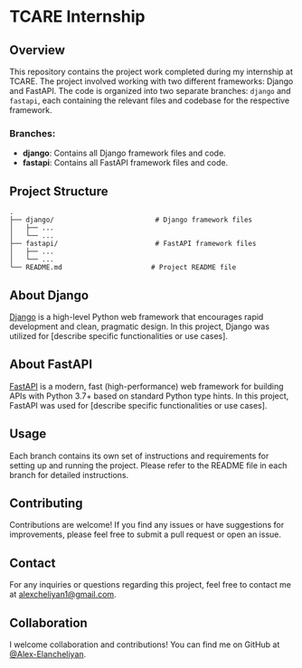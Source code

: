 # TCARE Internship

## Overview

This repository contains the project work completed during my internship at TCARE. The project involved working with two different frameworks: Django and FastAPI. The code is organized into two separate branches: `django` and `fastapi`, each containing the relevant files and codebase for the respective framework.

### Branches:

- **django**: Contains all Django framework files and code.
- **fastapi**: Contains all FastAPI framework files and code.

## Project Structure

```
.
├── django/                         # Django framework files
│   ├── ...
│   └── ...
├── fastapi/                        # FastAPI framework files
│   ├── ...
│   └── ...
└── README.md                      # Project README file
```

## About Django

[Django](https://www.djangoproject.com/) is a high-level Python web framework that encourages rapid development and clean, pragmatic design. In this project, Django was utilized for [describe specific functionalities or use cases].

## About FastAPI

[FastAPI](https://fastapi.tiangolo.com/) is a modern, fast (high-performance) web framework for building APIs with Python 3.7+ based on standard Python type hints. In this project, FastAPI was used for [describe specific functionalities or use cases].

## Usage

Each branch contains its own set of instructions and requirements for setting up and running the project. Please refer to the README file in each branch for detailed instructions.

## Contributing

Contributions are welcome! If you find any issues or have suggestions for improvements, please feel free to submit a pull request or open an issue.

## Contact

For any inquiries or questions regarding this project, feel free to contact me at [alexcheliyan1@gmail.com](mailto:alexcheliyan1@gmail.com).

## Collaboration

I welcome collaboration and contributions! You can find me on GitHub at [@Alex-Elancheliyan](https://github.com/Alex-Elancheliyan).

